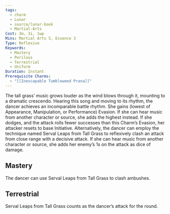 ```yaml
---
tags:
  - charm
  - Lunar
  - source/lunar-book
  - Martial-Arts
Cost: 3m, 3i, 1wp
Mins: Martial Arts 5, Essence 3
Type: Reflexive
Keywords:
  - Mastery
  - Perilous
  - Terrestrial
  - Uniform
Duration: Instant
Prerequisite Charms:
  - "[[Inescapable Tumbleweed Prana]]"
---
```

The tall grass’ music grows louder as the wind blows through it, mounting to a dramatic crescendo. Hearing this song and moving to its rhythm, the dancer achieves an incomparable battle rhythm. She gains (lowest of Appearance, Manipulation, or Performance) Evasion. If she can hear music from another character or source, she adds the highest instead. If she dodges, and the attack rolls fewer successes than this Charm’s Evasion, her attacker resets to base Initiative. Alternatively, the dancer can employ the technique named Serval Leaps from Tall Grass to reflexively clash an attack from close range with a decisive attack. If she can hear music from another character or source, she adds her enemy’s 1s on the attack as dice of damage. 
## Mastery

The dancer can use Serval Leaps from Tall Grass to clash ambushes. 
## Terrestrial

Serval Leaps from Tall Grass counts as the dancer’s attack for the round. 